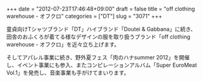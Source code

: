 +++
date = "2012-07-23T17:46:48+09:00"
draft = false
title = "off clothing warehouse - オフクロ"
categories = ["DT"]
slug = "3071"
+++

童貞向けTシャツブランド「DT」ハイブランド「Doutei & Gabbana」に続き、田舎のおふくろが着てる様なデザインの服を取り扱うブランド「off clothing warehouse - オフクロ」を近々立ち上げます。

そしてアパレル事業に続き、野外夏フェス「肉のハナsummer 2012」を開催し、イベント事業にも参入、またコンピレーションアルバム「Super EuroMeat Vol.1」を発売し、音楽事業も手がけてまいります。
